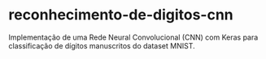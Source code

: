 # reconhecimento-de-digitos-cnn
Implementação de uma Rede Neural Convolucional (CNN) com Keras para classificação de dígitos manuscritos do dataset MNIST.
